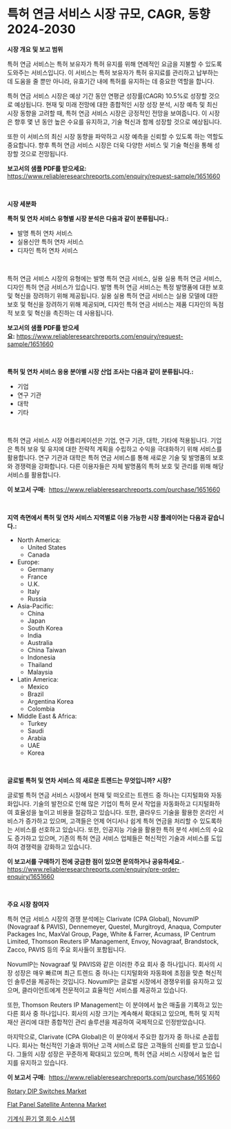 <p><h1>특허 연금 서비스 시장 규모, CAGR, 동향 2024-2030</h1></p><p><strong>시장 개요 및 보고 범위</strong></p>
<p><p>특허 연금 서비스는 특허 보유자가 특허 유지를 위해 연례적인 요금을 지불할 수 있도록 도와주는 서비스입니다. 이 서비스는 특허 보유자가 특허 유지료를 관리하고 납부하는 데 도움을 줄 뿐만 아니라, 유효기간 내에 특허를 유지하는 데 중요한 역할을 합니다.</p><p>특허 연금 서비스 시장은 예상 기간 동안 연평균 성장률(CAGR) 10.5%로 성장할 것으로 예상됩니다. 현재 및 미래 전망에 대한 종합적인 시장 성장 분석, 시장 예측 및 최신 시장 동향을 고려할 때, 특허 연금 서비스 시장은 긍정적인 전망을 보여줍니다. 이 시장은 향후 몇 년 동안 높은 수요를 유지하고, 기술 혁신과 함께 성장할 것으로 예상됩니다.</p><p>또한 이 서비스의 최신 시장 동향을 파악하고 시장 예측을 신뢰할 수 있도록 하는 역할도 중요합니다. 향후 특허 연금 서비스 시장은 더욱 다양한 서비스 및 기술 혁신을 통해 성장할 것으로 전망됩니다.</p></p>
<p><strong>보고서의 샘플 PDF를 받으세요:</strong> <a href="https://www.reliableresearchreports.com/enquiry/request-sample/1651660">https://www.reliableresearchreports.com/enquiry/request-sample/1651660</a></p>
<p>&nbsp;</p>
<p><strong>시장 세분화</strong></p>
<p><strong>특허 및 연차 서비스 유형별 시장 분석은 다음과 같이 분류됩니다.:</strong></p>
<p><ul><li>발명 특허 연차 서비스</li><li>실용신안 특허 연차 서비스</li><li>디자인 특허 연차 서비스</li></ul></p>
<p>&nbsp;</p>
<p><p>특허 연금 서비스 시장의 유형에는 발명 특허 연금 서비스, 실용 실용 특허 연금 서비스, 디자인 특허 연금 서비스가 있습니다. 발명 특허 연금 서비스는 특정 발명품에 대한 보호 및 혁신을 장려하기 위해 제공됩니다. 실용 실용 특허 연금 서비스는 실용 모델에 대한 보호 및 혁신을 장려하기 위해 제공되며, 디자인 특허 연금 서비스는 제품 디자인의 독점적 보호 및 혁신을 촉진하는 데 사용됩니다.</p></p>
<p><strong>보고서의 샘플 PDF를 받으세요:</strong>&nbsp;<a href="https://www.reliableresearchreports.com/enquiry/request-sample/1651660">https://www.reliableresearchreports.com/enquiry/request-sample/1651660</a></p>
<p>&nbsp;</p>
<p><strong> 특허 및 연차 서비스 응용 분야별 시장 산업 조사는 다음과 같이 분류됩니다.:</strong></p>
<p><ul><li>기업</li><li>연구 기관</li><li>대학</li><li>기타</li></ul></p>
<p>&nbsp;</p>
<p><p>특허 연금 서비스 시장 어플리케이션은 기업, 연구 기관, 대학, 기타에 적용됩니다. 기업은 특허 보유 및 유지에 대한 전략적 계획을 수립하고 수익을 극대화하기 위해 서비스를 활용합니다. 연구 기관과 대학은 특허 연금 서비스를 통해 새로운 기술 및 발명품의 보호와 경쟁력을 강화합니다. 다른 이용자들은 자체 발명품의 특허 보호 및 관리를 위해 해당 서비스를 활용합니다.</p></p>
<p><strong>이 보고서 구매:</strong>&nbsp; <a href="https://www.reliableresearchreports.com/purchase/1651660">https://www.reliableresearchreports.com/purchase/1651660</a></p>
<p>&nbsp;</p>
<p><strong>지역 측면에서 특허 및 연차 서비스 지역별로 이용 가능한 시장 플레이어는 다음과 같습니다.:</strong></p>
<p><ul>
    <li>
        North America:
        <ul>
            <li>United States</li>
            <li>Canada</li>
        </ul>
    </li>
    <li>
        Europe:
        <ul>
            <li>Germany</li>
            <li>France</li>
            <li>U.K.</li>
            <li>Italy</li>
            <li>Russia</li>
        </ul>
    </li>
    <li>
        Asia-Pacific:
        <ul>
            <li>China</li>
            <li>Japan</li>
            <li>South Korea</li>
            <li>India</li>
            <li>Australia</li>
            <li>China Taiwan</li>
            <li>Indonesia</li>
            <li>Thailand</li>
            <li>Malaysia</li>
        </ul>
    </li>
    <li>
        Latin America:
        <ul>
            <li>Mexico</li>
            <li>Brazil</li>
            <li>Argentina Korea</li>
            <li>Colombia</li>
        </ul>
    </li>
    <li>
        Middle East & Africa:
        <ul>
            <li>Turkey</li>
            <li>Saudi</li>
            <li>Arabia</li>
            <li>UAE</li>
            <li>Korea</li>
        </ul>
    </li>
    </ul></p>
<p>&nbsp;</p>
<p><strong>글로벌 특허 및 연차 서비스 의 새로운 트렌드는 무엇입니까? 시장?</strong></p>
<p><p>글로벌 특허 연금 서비스 시장에서 현재 및 떠오르는 트렌드 중 하나는 디지털화와 자동화입니다. 기술의 발전으로 인해 많은 기업이 특허 문서 작업을 자동화하고 디지털화하여 효율성을 높이고 비용을 절감하고 있습니다. 또한, 클라우드 기술을 활용한 온라인 서비스가 증가하고 있으며, 고객들은 언제 어디서나 쉽게 특허 연금을 처리할 수 있도록하는 서비스를 선호하고 있습니다. 또한, 인공지능 기술을 활용한 특허 분석 서비스의 수요도 증가하고 있으며, 기존의 특허 연금 서비스 업체들은 혁신적인 기술과 서비스를 도입하여 경쟁력을 강화하고 있습니다.</p></p>
<p><strong>이 보고서를 구매하기 전에 궁금한 점이 있으면 문의하거나 공유하세요.</strong>- <a href="https://www.reliableresearchreports.com/enquiry/pre-order-enquiry/1651660">https://www.reliableresearchreports.com/enquiry/pre-order-enquiry/1651660</a></p>
<p>&nbsp;</p>
<p><strong>주요 시장 참여자</strong></p>
<p><p>특허 연금 서비스 시장의 경쟁 분석에는 Clarivate (CPA Global), NovumIP (Novagraaf & PAVIS), Dennemeyer, Questel, Murgitroyd, Anaqua, Computer Packages Inc, MaxVal Group, Page, White & Farrer, Acumass, IP Centrum Limited, Thomson Reuters IP Management, Envoy, Novagraaf, Brandstock, Zacco, PAVIS 등의 주요 회사들이 포함됩니다.</p><p>NovumIP는 Novagraaf 및 PAVIS와 같은 이러한 주요 회사 중 하나입니다. 회사의 시장 성장은 매우 빠르며 최근 트렌드 중 하나는 디지털화와 자동화에 초점을 맞춘 혁신적인 솔루션을 제공하는 것입니다. NovumIP는 글로벌 시장에서 경쟁우위를 유지하고 있으며, 클라이언트에게 전문적이고 효율적인 서비스를 제공하고 있습니다.</p><p>또한, Thomson Reuters IP Management는 이 분야에서 높은 매출을 기록하고 있는 다른 회사 중 하나입니다. 회사의 시장 크기는 계속해서 확대되고 있으며, 특허 및 지적 재산 권리에 대한 종합적인 관리 솔루션을 제공하여 국제적으로 인정받았습니다.</p><p>마지막으로, Clarivate (CPA Global)은 이 분야에서 주요한 참가자 중 하나로 손꼽힙니다. 회사는 혁신적인 기술과 뛰어난 고객 서비스로 많은 고객들의 신뢰를 받고 있습니다. 그들의 시장 성장은 꾸준하게 확대되고 있으며, 특허 연금 서비스 시장에서 높은 입지를 유지하고 있습니다.</p></p>
<p><strong>이 보고서 구매:</strong>&nbsp;&nbsp;<a href="https://www.reliableresearchreports.com/purchase/1651660">https://www.reliableresearchreports.com/purchase/1651660</a></p>
<p><p><a href="https://github.com/nancykennedykellievqfqt2/Market-Research-Report-List-1/blob/main/rotary-dip-switches-market.md">Rotary DIP Switches Market</a></p><p><a href="https://github.com/seekum/Market-Research-Report-List-2/blob/main/flat-panel-satellite-antenna-market.md">Flat Panel Satellite Antenna Market</a></p><p><a href="https://medium.com/@londonacobson5656/%EA%B8%B0%EA%B3%84-%ED%99%98%EA%B8%B0-%EC%97%B4-%ED%9A%8C%EC%88%98-%EC%8B%9C%EC%8A%A4%ED%85%9C-%EC%8B%9C%EC%9E%A5-%EB%B3%B4%EA%B3%A0%EC%84%9C%EB%8A%94-%EC%9D%B4-%EC%8B%9C%EC%9E%A5%EC%9D%98-%EC%B5%9C%EC%8B%A0-%ED%8A%B8%EB%A0%8C%EB%93%9C%EC%99%80-%EC%84%B1%EC%9E%A5-%EA%B8%B0%ED%9A%8C%EB%A5%BC-%EB%B0%9D%ED%98%80%EC%A4%8D%EB%8B%88%EB%8B%A4-ccaa6cb49e5d">기계식 환기 열 회수 시스템</a></p></p>
